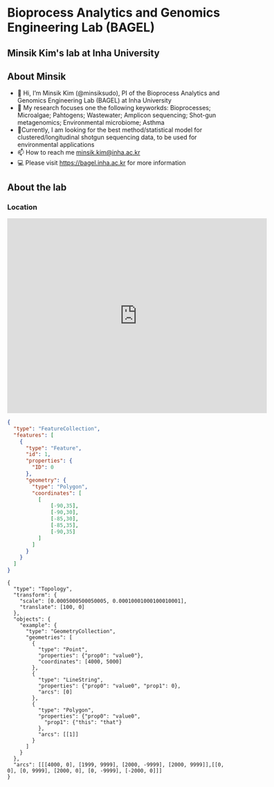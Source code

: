 # Bioprocess Analytics and Genomics Engineering Lab (BAGEL)

## Minsik Kim's lab at Inha University 



## About Minsik

- 👋 Hi, I’m Minsik Kim (@minsiksudo), PI of the Bioprocess Analytics and Genomics Engineering Lab (BAGEL) at Inha University
- 👀 My research focuses one the following keyworkds: Bioprocesses; Microalgae; Pahtogens; Wastewater; Amplicon sequencing; Shot-gun metagenomics; Environmental microbiome; Asthma
- 🔬Currently, I am looking for the best method/statistical model for clustered/longitudinal shotgun sequencing data, to be used for environmental applications
- 📫 How to reach me minsik.kim@inha.ac.kr
- 💻 Please visit https://bagel.inha.ac.kr for more information


## About the lab

### Location

<iframe src="https://www.google.com/maps/embed?pb=!1m18!1m12!1m3!1d306141.380212437!2d126.3453416664724!3d33.3711157139061!2m3!1f0!2f0!3f0!3m2!1i1024!2i768!4f13.1!3m3!1m2!1s0x350ce3544cc84045%3A0x66bc36d2981ebf31!2sJeju-do%2C+South+Korea!5e0!3m2!1sen!2sus!4v1473136714592" width="600" height="450" frameborder="0" style="border:0" allowfullscreen></iframe>

```geojson
{
  "type": "FeatureCollection",
  "features": [
    {
      "type": "Feature",
      "id": 1,
      "properties": {
        "ID": 0
      },
      "geometry": {
        "type": "Polygon",
        "coordinates": [
          [
              [-90,35],
              [-90,30],
              [-85,30],
              [-85,35],
              [-90,35]
          ]
        ]
      }
    }
  ]
}
```


```topojson
{
  "type": "Topology",
  "transform": {
    "scale": [0.0005000500050005, 0.00010001000100010001],
    "translate": [100, 0]
  },
  "objects": {
    "example": {
      "type": "GeometryCollection",
      "geometries": [
        {
          "type": "Point",
          "properties": {"prop0": "value0"},
          "coordinates": [4000, 5000]
        },
        {
          "type": "LineString",
          "properties": {"prop0": "value0", "prop1": 0},
          "arcs": [0]
        },
        {
          "type": "Polygon",
          "properties": {"prop0": "value0",
            "prop1": {"this": "that"}
          },
          "arcs": [[1]]
        }
      ]
    }
  },
  "arcs": [[[4000, 0], [1999, 9999], [2000, -9999], [2000, 9999]],[[0, 0], [0, 9999], [2000, 0], [0, -9999], [-2000, 0]]]
}
```

<!---
minsiksudo/minsiksudo is a ✨ special ✨ repository because its `README.md` (this file) appears on your GitHub profile.
You can click the Preview link to take a look at your changes.
--->
